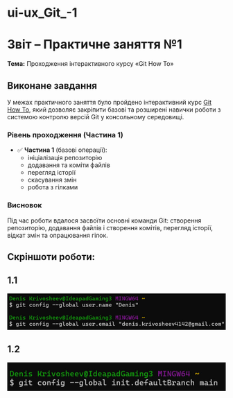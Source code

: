 # ui-ux_Git_-1
# Звіт – Практичне заняття №1  
**Тема:** Проходження інтерактивного курсу «Git How To»  

## Виконане завдання
У межах практичного заняття було пройдено інтерактивний курс [Git How To](https://githowto.com/uk), який дозволяє закріпити базові та розширені навички роботи з системою контролю версій Git у консольному середовищі.  

### Рівень проходження (Частина 1)
- ✅ **Частина 1** (базові операції):  
  - ініціалізація репозиторію  
  - додавання та коміти файлів  
  - перегляд історії  
  - скасування змін  
  - робота з гілками
### Висновок
Під час роботи вдалося засвоїти основні команди Git: створення репозиторію, додавання файлів і створення комітів, перегляд історії, відкат змін та опрацювання гілок.
## Скріншоти роботи:
## 1.1
![1.1](./img/1.1.jpg)
## 1.2
![1.2](./img/1.2.jpg) 
